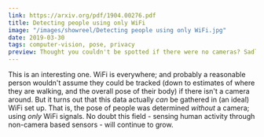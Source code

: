 ```yaml
---
link: https://arxiv.org/pdf/1904.00276.pdf
title: Detecting people using only WiFi
image: "/images/showreel/Detecting people using only WiFi.jpg"
date: 2019-03-30
tags: computer-vision, pose, privacy
preview: Thought you couldn't be spotted if there were no cameras? Sadly, wrong.
---
```


This is an interesting one. WiFi is everywhere; and probably a reasonable
person wouldn't assume they could be tracked (down to estimates of where they
are walking, and the overall pose of their body) if there isn't a camera
around. But it turns out that this data actually _can_ be gathered in (an
ideal) WiFi set up. That is, the pose of people was determined _without_ a
camera; using _only_ WiFi signals. No doubt this field - sensing human
activity through non-camera based sensors - will continue to grow.

